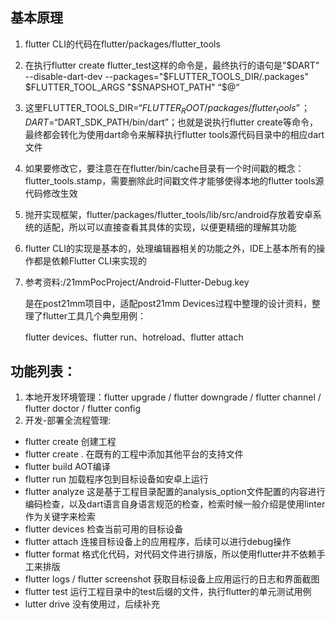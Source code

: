 ## 基本原理



1. flutter CLI的代码在flutter/packages/flutter_tools

2. 在执行flutter create flutter_test这样的命令是，最终执行的语句是"$DART" --disable-dart-dev --packages="$FLUTTER_TOOLS_DIR/.packages" $FLUTTER_TOOL_ARGS "$SNAPSHOT_PATH" “$@“

3. 这里FLUTTER_TOOLS_DIR=“$FLUTTER_ROOT/packages/flutter_tools”；DART=“$DART_SDK_PATH/bin/dart”；也就是说执行flutter create等命令，最终都会转化为使用dart命令来解释执行flutter tools源代码目录中的相应dart文件

4. 如果要修改它，要注意在在flutter/bin/cache目录有一个时间戳的概念：flutter_tools.stamp，需要删除此时间戳文件才能够使得本地的flutter tools源代码修改生效

5. 抛开实现框架，flutter/packages/flutter_tools/lib/src/android存放着安卓系统的适配，所以可以直接查看其具体的实现，以便更精细的理解其功能

6. flutter CLI的实现是基本的，处理编辑器相关的功能之外，IDE上基本所有的操作都是依赖Flutter CLI来实现的

7. 参考资料:/21mmPocProject/Android-Flutter-Debug.key

   是在post21mm项目中，适配post21mm Devices过程中整理的设计资料，整理了flutter工具几个典型用例：

   flutter devices、flutter run、hotreload、flutter attach



## 功能列表：

1. 本地开发环境管理：flutter upgrade / flutter downgrade / flutter channel / flutter doctor / flutter config
2. 开发-部署全流程管理: 

- flutter create 创建工程
- flutter create . 在既有的工程中添加其他平台的支持文件
- flutter build AOT编译
- flutter run 加载程序包到目标设备如安卓上运行
- flutter analyze 这是基于工程目录配置的analysis_option文件配置的内容进行编码检查，以及dart语言自身语言规范的检查，检索时候一般介绍是使用linter作为关键字来检索
- flutter devices 检查当前可用的目标设备
- flutter attach 连接目标设备上的应用程序，后续可以进行debug操作
- flutter format 格式化代码，对代码文件进行排版，所以使用flutter并不依赖手工来排版
- flutter logs / flutter screenshot 获取目标设备上应用运行的日志和界面截图
- flutter test 运行工程目录中的test后缀的文件，执行flutter的单元测试用例
- lutter drive 没有使用过，后续补充

